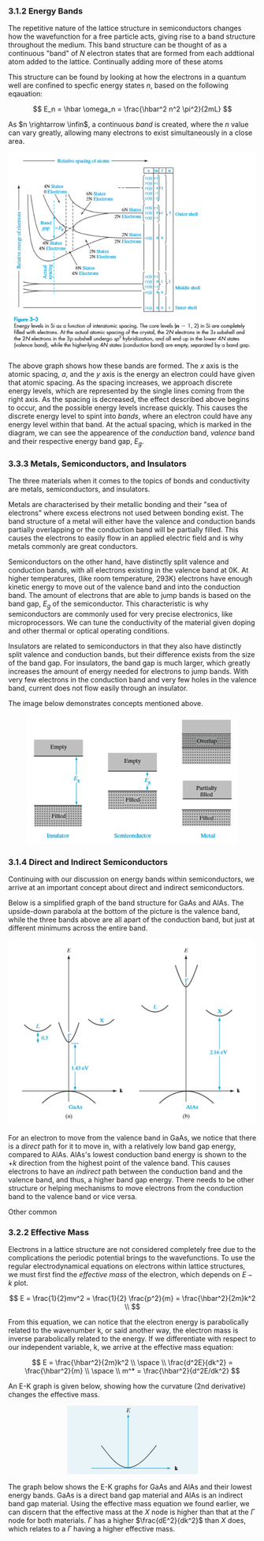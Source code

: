 ### 3.1.2 Energy Bands
The repetitive nature of the lattice structure in semiconductors changes how the wavefunction for a free particle acts, giving rise to a band structure throughout the medium. This band structure can be thought of as a continuous "band" of $N$ electron states that are formed from each addtional atom added to the lattice. Continually adding more of these atoms 

This structure can be found by looking at how the electrons in a quantum well are confined to specfic energy states $n$, based on the following eqauation:

$$
    E_n = \hbar \omega_n = \frac{\hbar^2 n^2 \pi^2}{2mL}
$$

As $n \rightarrow \infin$, a continuous *band* is created, where the $n$ value can vary greatly, allowing many electrons to exist simultaneously in a close area.

<div align="center">
    <img src="Chapter 3\Si_Energy_Band_Graph.png"/>
</div>

The above graph shows how these bands are formed. The $x$ axis is the atomic spacing, $a$, and the $y$ axis is the energy an electron could have given that atomic spacing. As the spacing increases, we approach discrete energy levels, which are represented by the single lines coming from the right axis. As the spacing is decreased, the effect described above begins to occur, and the possible energy levels increase quickly. This causes the discrete energy level to spint into *bands*, where an electron could have any energy level within that band. At the actual spacing, which is marked in the diagram, we can see the appearence of the *conduction* band, *valence* band and their respective energy band gap, $E_g$.

### 3.3.3 Metals, Semiconductors, and Insulators
The three materials when it comes to the topics of bonds and conductivity are metals, semiconductors, and insulators.

Metals are characterised by their metallic bonding and their "sea of electrons" where excess electrons not used between bonding exist. The band structure of a metal will either have the valence and conduction bands partially overlapping or the conduction band will be partially filled. This causes the electrons to easily flow in an applied electric field and is why metals commonly are great conductors.

Semiconductors on the other hand, have distinctly split valence and conduction bands, with all electrons existing in the valence band at 0K. At higher temperatures, (like room temperature, 293K) electrons have enough kinetic energy to move out of the valence band and into the conduction band. The amount of electrons that are able to jump bands is based on the band gap, $E_g$ of the semiconductor. This characteristic is why semiconductors are commonly used for very precise electronics, like microprocessors. We can tune the conductivity of the material given doping and other thermal or optical operating conditions.

Insulators are related to semiconductors in that they also have distinctly split valence and conduction bands, but their difference exists from the size of the band gap. For insulators, the band gap is much larger, which greatly increases the amount of energy needed for electrons to jump bands. With very few electrons in the conduction band and very few holes in the valence band, current does not flow easily through an insulator.

The image below demonstrates concepts mentioned above.

<div align="center">
    <img src="Chapter 3\Insulators_Semiconductors_Metals_Band_Comparison.png"/>
</div>

### 3.1.4 Direct and Indirect Semiconductors
Continuing with our discussion on energy bands within semiconductors, we arrive at an important concept about direct and indirect semiconductors.

Below is a simplified graph of the band structure for GaAs and AlAs. The upside-down parabola at the bottom of the picture is the valence band, while the three bands above are all apart of the conduction band, but just at different minimums across the entire band.

<div align="center">
    <img src="Chapter 3/GaAs-AlAs_E-K_Graph.png" />
</div>

For an electron to move from the valence band in GaAs, we notice that there is a *direct* path for it to move in, with a relatively low band gap energy, compared to AlAs. AlAs's lowest conduction band energy is shown to the +$k$ direction from the highest point of the valence band. This causes electrons to have an *indirect* path between the conduction band and the valence band, and thus, a higher band gap energy. There needs to be other structure or helping mechanisms to move electrons from the conduction band to the valence band or vice versa.

Other common 

### 3.2.2 Effective Mass
Electrons in a lattice structure are not considered completely free due to the complications the periodic potential brings to the wavefunctions. To use the regular electrodynamical equations on electrons within lattice structures, we must first find the *effective mass* of the electron, which depends on $E-k$ plot.

$$ 
    E = \frac{1}{2}mv^2 = \frac{1}{2} \frac{p^2}{m} = \frac{\hbar^2}{2m}k^2 \\
$$

From this equation, we can notice that the electron energy is parabolically related to the wavenumber k, or said another way, the electron mass is inverse parabolically related to the energy. If we differentiate with respect to our independent variable, k, we arrive at the effective mass equation:

$$
    E = \frac{\hbar^2}{2m}k^2 \\
    \space \\
    \frac{d^2E}{dk^2} = \frac{\hbar^2}{m} \\
    \space \\
    m^* = \frac{\hbar^2}{d^2E/dk^2} 
$$

An E-K graph is given below, showing how the curvature (2nd derivative) changes the effective mass.

<div align="center">
    <img src="Chapter 3/E-K Graph.png" />
</div>

The graph below shows the E-K graphs for GaAs and AlAs and their lowest energy bands. GaAs is a direct band gap material and AlAs is an indirect band gap material. Using the effective mass equation we found earlier, we can discern that the effective mass at the $X$ node is higher than that at the $\Gamma$ node for both materials. $\Gamma$ has a higher $\frac{dE^2}{dk^2}$ than $X$ does, which relates to a $\Gamma$ having a higher effective mass.
